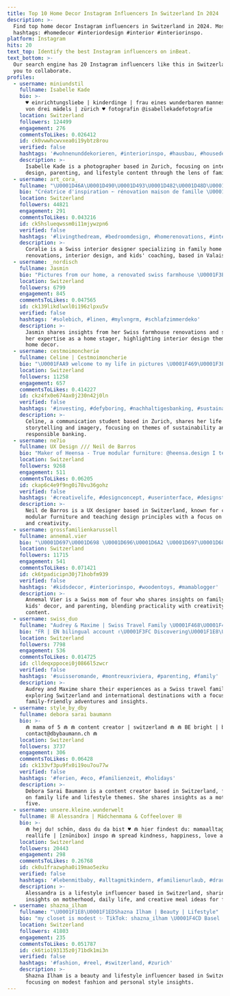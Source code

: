 ```yaml
---
title: Top 10 Home Decor Instagram Influencers In Switzerland In 2024
description: >-
  Find top home decor Instagram influencers in Switzerland in 2024. Most popular
  hashtags: #homedecor #interiordesign #interior #interiorinspo.
platform: Instagram
hits: 20
text_top: Identify the best Instagram influencers on inBeat.
text_bottom: >-
  Our search engine has 20 Instagram influencers like this in Switzerland for
  you to collaborate.
profiles:
  - username: miniundstil
    fullname: Isabelle Kade
    bio: >-
      ♥ einrichtungsliebe | kinderdinge | frau eines wunderbaren mannes | mama
      von drei mädels | zürich ♥ fotografin @isabellekadefotografie
    location: Switzerland
    followers: 124499
    engagement: 276
    commentsToLikes: 0.026412
    id: ck0vwwhcwvxea0i19ybtz8rou
    verified: false
    hashtags: '#wohnenunddekorieren, #interiorinspo, #hausbau, #housedesign'
    description: >-
      Isabelle Kade is a photographer based in Zurich, focusing on interior
      design, parenting, and lifestyle content through the lens of family life.
  - username: art_cora_
    fullname: "\U0001D46A\U0001D490\U0001D493\U0001D482\U0001D48D\U0001D48A\U0001D486"
    bio: "Créatrice d'inspiration ➵ rénovation maison de famille \U0001D408\U0001D427\U0001D42D\U0001D41E\U0001D42B\U0001D422\U0001D41E\U0001D42E\U0001D42B, \U0001D421\U0001D41A\U0001D41B\U0001D422\U0001D42D\U0001D41Â\U0001D42D & \U0001D4DA\U0001D4F2\U0001D4ED\U0001D4FC \U0001D46A\U0001D490\U0001D482\U0001D484\U0001D489\U0001D48A\U0001D48F\U0001D488 \U0001D485\U0001D486\U0001D484\U0001D490 Swiss, Valais CONTACT: MP"
    location: Switzerland
    followers: 44821
    engagement: 291
    commentsToLikes: 0.043216
    id: ck5hslueqwssm0i11mjywzpn6
    verified: false
    hashtags: '#livingthedream, #bedroomdesign, #homerenovations, #interior4all'
    description: >-
      Coralie is a Swiss interior designer specializing in family home
      renovations, interior design, and kids' coaching, based in Valais.
  - username: _nordisch
    fullname: Jasmin
    bio: "Pictures from our home, a renovated swiss farmhouse \U0001F3E1 and my work as a home stager \U0001F6E0 | Nice to have you here! \U0001F48Cinfo@wohnvision-homestaging.ch"
    location: Switzerland
    followers: 6799
    engagement: 845
    commentsToLikes: 0.047565
    id: ck139likdlwxl0i196zlpxu5v
    verified: false
    hashtags: '#solebich, #linen, #mylvngrm, #schlafzimmerdeko'
    description: >-
      Jasmin shares insights from her Swiss farmhouse renovations and showcases
      her expertise as a home stager, highlighting interior design themes and
      home decor.
  - username: cestmoimoncherie
    fullname: Celine | Cestmoimoncherie
    bio: "\U0001FAA9 welcome to my life in pictures \U0001F469\U0001F3FC‍\U0001F4BB communication student UZH \U0001F4CD Zurich \U0001F517 let’s stay connected"
    location: Switzerland
    followers: 11258
    engagement: 657
    commentsToLikes: 0.414227
    id: ckz4fx0e674ax0j230n42j0ln
    verified: false
    hashtags: '#investing, #defyboring, #nachhaltigesbanking, #sustainability'
    description: >-
      Celine, a communication student based in Zurich, shares her life through
      storytelling and imagery, focusing on themes of sustainability and
      responsible banking.
  - username: ne7io
    fullname: UX Design /// Neil de Barros
    bio: "Maker of Heensa - True modular furniture: @heensa.design I teach UX & Design with memes \U0001F1E8\U0001F1ED"
    location: Switzerland
    followers: 9268
    engagement: 511
    commentsToLikes: 0.06205
    id: ckap6c4e9f9ng0i78vu36gohz
    verified: false
    hashtags: '#creativelife, #designconcept, #userinterface, #designstudio'
    description: >-
      Neil de Barros is a UX designer based in Switzerland, known for creating
      modular furniture and teaching design principles with a focus on usability
      and creativity.
  - username: grossfamilienkarussell
    fullname: annemal.vier
    bio: "\U0001D697\U0001D698 \U0001D696\U0001D6A2 \U0001D697\U0001D68A\U0001D696\U0001D68E \U0001D692\U0001D69C \U0001D697\U0001D698\U0001D69D \U0001D68A\U0001D697\U0001D697\U0001D68E, \U0001D68A\U0001D697\U0001D697\U0001D68E \U0001D696\U0001D68E\U0001D68A\U0001D697\U0001D69C \U0001D696\U0001D698\U0001D696 \U0001D696\U0001D698\U0001D696 \U0001D698\U0001D68F \U0001D7FA \U0001D692\U0001D697 \U0001D695\U0001D698\U0001D69F\U0001D68E \U0001D6A0\U0001D692\U0001D69D\U0001D691 \U0001D696\U0001D6A2 \U0001D692\U0001D697\U0001D68C\U0001D69B\U0001D68E\U0001D68D\U0001D692\U0001D68B\U0001D695\U0001D68E \U0001D68C\U0001D698\U0001D698\U0001D695 \U0001D691\U0001D69E\U0001D68B\U0001D68B\U0001D6A2"
    location: Switzerland
    followers: 11715
    engagement: 541
    commentsToLikes: 0.071421
    id: ck6tpadicipn30j71hobfm939
    verified: false
    hashtags: '#kidsdecor, #interiorinspo, #woodentoys, #mamablogger'
    description: >-
      Annemal Vier is a Swiss mom of four who shares insights on family life,
      kids' decor, and parenting, blending practicality with creativity in her
      content.
  - username: swiss_duo
    fullname: "Audrey & Maxime | Swiss Travel Family \U0001F468‍\U0001F469‍\U0001F467"
    bio: "FR | EN bilingual account ✌\U0001F3FC Discovering\U0001F1E8\U0001F1ED& \U0001F30D with our little girl Ambassador's @switzerland.explores | @hotel"
    location: Switzerland
    followers: 7798
    engagement: 536
    commentsToLikes: 0.014725
    id: clldeqxppocei0j0866l5zwcr
    verified: false
    hashtags: '#suisseromande, #montreuxriviera, #parenting, #family'
    description: >-
      Audrey and Maxime share their experiences as a Swiss travel family,
      exploring Switzerland and international destinations with a focus on
      family-friendly adventures and insights.
  - username: style_by_dby
    fullname: debora sarai baumann
    bio: >-
      ⋒ mama of 5 ⋒ ⋒ content creator | switzerland ⋒ ⋒ BE bright | be YOU ⋒ ⋒
      contact@dbybaumann.ch ⋒
    location: Switzerland
    followers: 3737
    engagement: 306
    commentsToLikes: 0.06428
    id: ck133vf3pu9fx0i19ou7ou77w
    verified: false
    hashtags: '#ferien, #eco, #familienzeit, #holidays'
    description: >-
      Debora Sarai Baumann is a content creator based in Switzerland, focusing
      on family life and lifestyle themes. She shares insights as a mother of
      five.
  - username: unsere.kleine.wunderwelt
    fullname: ꕥ Alessandra | Mädchenmama & Coffeelover ꕥ
    bio: >-
      ⋒ hej du! schön, dass du da bist ♥ ⋒ hier findest du: mamaalltag |
      reallife | [znünibox] inspo ⋒ spread kindness, happiness, love and laughs
    location: Switzerland
    followers: 20443
    engagement: 298
    commentsToLikes: 0.26768
    id: ck0u1frazwpha0i19mao5ezku
    verified: false
    hashtags: '#lebenmitbaby, #alltagmitkindern, #familienurlaub, #draussenunterwegs'
    description: >-
      Alessandra is a lifestyle influencer based in Switzerland, sharing
      insights on motherhood, daily life, and creative meal ideas for families.
  - username: shazna_ilham
    fullname: "\U0001F1E8\U0001F1EDShazna Ilham | Beauty | Lifestyle"
    bio: "my closet is modest ✨ TikTok: shazna_ilham \U0001F4CD Basel info@shaznailham.com"
    location: Switzerland
    followers: 41803
    engagement: 235
    commentsToLikes: 0.051787
    id: ck6tio193135z0j71bdk1mi3n
    verified: false
    hashtags: '#fashion, #reel, #switzerland, #zurich'
    description: >-
      Shazna Ilham is a beauty and lifestyle influencer based in Switzerland,
      focusing on modest fashion and personal style insights.
---
```


